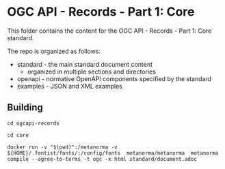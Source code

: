 
# OGC API - Records - Part 1: Core

This folder contains the content for the OGC API - Records - Part 1: Core standard.

The repo is organized as follows:

* standard - the main standard document content
  - organized in multiple sections and directories
* openapi - normative OpenAPI components specified by the standard
* examples - JSON and XML examples

## Building

```
cd ogcapi-records

cd core

docker run -v "$(pwd)":/metanorma -v ${HOME}/.fontist/fonts/:/config/fonts  metanorma/metanorma  metanorma compile --agree-to-terms -t ogc -x html standard/document.adoc
```